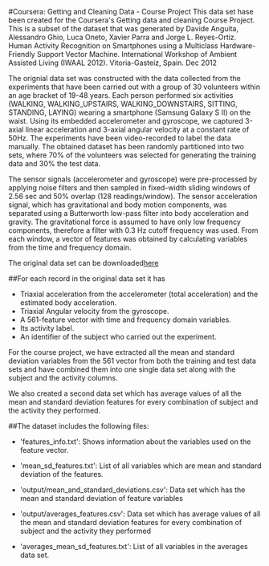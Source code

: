 #Coursera: Getting and Cleaning Data - Course Project
This data set hase been created for the Coursera's Getting data and cleaning Course Project. This is a subset of the dataset that was generated by Davide Anguita, Alessandro Ghio, Luca Oneto, Xavier Parra and Jorge L. Reyes-Ortiz. Human Activity Recognition on Smartphones using a Multiclass Hardware-Friendly Support Vector Machine. International Workshop of Ambient Assisted Living (IWAAL 2012). Vitoria-Gasteiz, Spain. Dec 2012

The orignial data set was constructed with the data collected from the experiments that have been carried out with a group of 30 volunteers within an age bracket of 19-48 years. Each person performed six activities (WALKING, WALKING_UPSTAIRS, WALKING_DOWNSTAIRS, SITTING, STANDING, LAYING) wearing a smartphone (Samsung Galaxy S II) on the waist. Using its embedded accelerometer and gyroscope, we captured 3-axial linear acceleration and 3-axial angular velocity at a constant rate of 50Hz. The experiments have been video-recorded to label the data manually. The obtained dataset has been randomly partitioned into two sets, where 70% of the volunteers was selected for generating the training data and 30% the test data. 

The sensor signals (accelerometer and gyroscope) were pre-processed by applying noise filters and then sampled in fixed-width sliding windows of 2.56 sec and 50% overlap (128 readings/window). The sensor acceleration signal, which has gravitational and body motion components, was separated using a Butterworth low-pass filter into body acceleration and gravity. The gravitational force is assumed to have only low frequency components, therefore a filter with 0.3 Hz cutoff frequency was used. From each window, a vector of features was obtained by calculating variables from the time and frequency domain.

The original data set can be downloaded[here](https://d396qusza40orc.cloudfront.net/getdata%2Fprojectfiles%2FUCI%20HAR%20Dataset.zip)

##For each record in the original data set it has

- Triaxial acceleration from the accelerometer (total acceleration) and the estimated body acceleration.
- Triaxial Angular velocity from the gyroscope. 
- A 561-feature vector with time and frequency domain variables. 
- Its activity label. 
- An identifier of the subject who carried out the experiment.

For the course project, we have extracted all the mean and standard deviation variables from the 561 vector from both the training and test data sets and have combined them into one single data set along with the subject and the activity columns.

We also created a second data set which has average values of all the mean and standard deviation features for every combination of subject and the activity they performed. 

##The dataset includes the following files:

- 'features_info.txt': Shows information about the variables used on the feature vector.

- 'mean_sd_features.txt': List of all variables which are mean and standard deviation of the features.

- 'output/mean_and_standard_deviations.csv': Data set which has the mean and standard deviation of feature variables

- 'output/averages_features.csv': Data set which has average values of all the mean and standard deviation features for every combination of subject and the activity they performed

- 'averages_mean_sd_features.txt': List of all variables in the averages data set.
